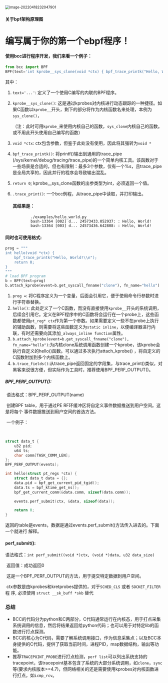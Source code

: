 <img src="C:\Users\53047\AppData\Roaming\Typora\typora-user-images\image-20220418232047901.png" alt="image-20220418232047901" style="zoom:80%;" />

#### 关于bpf架构原理图



# 编写属于你的第一个ebpf程序！

#### 使用bcc进行程序开发，我们来看一个例子：

```python
from bcc import BPF
BPF(text='int kprobe__sys_clone(void *ctx) { bpf_trace_printk("Hello, World!\\n"); return 0; }').trace_print()
```

其中：

1. `text='...'`: 定义了一个使用C编写的内联的BPF程序。

2. `kprobe__sys_clone()`: 这是通过kprobes对内核进行动态跟踪的一种捷径。如果C函数以`kprobe__`开头，剩下的部分将作为内核函数名来处理，本例为`sys_clone()`，

   （注：此时可用`kprobe_`来使用内核自己的函数，`sys_clone`内核自己的函数。或不用此开头使用自己编写的函数）

3. `void *ctx`: ctx包含参数，但鉴于此处没有使用，因此将其强转为`void *`

4. `bpf_trace_printk()`: 将printf()输出到通用的trace_pipe (/sys/kernel/debug/tracing/trace_pipe)的一个简单内核工具。该函数对于一些场景是合适的，但也有限制：最多3个参数，仅有一个%s，且trace_pipe是全局共享的，因此并行的程序会导致输出混乱。

5. `return 0`; kprobe__sys_clone函数的出参类型为int，必须返回一个值。

6. `.trace_print()`: 一个bcc例程，从trace_pipe中读取，并打印输出。

   #### 其结果是：

               ./examples/hello_world.py
               bash-13364 [002] d... 24573433.052937: : Hello, World!
               bash-13364 [003] d... 24573436.642808: : Hello, World!

#### 同时也可使用格式:

```python
prog = """
int hello(void *ctx) {
    bpf_trace_printk("Hello, World!\\n");
    return 0;
}
"""
# load BPF program
b = BPF(text=prog)
b.attach_kprobe(event=b.get_syscall_fnname("clone"), fn_name="hello")
```

1. `prog =`: 将C程序定义为一个变量，后面会引用它，便于使用命令行参数时进行字符串替换。
2. `hello()`: 此处定义了一个C函数，而没有直接使用`kprobe__`开头的系统调用，后续会引用它。定义在BPF程序中的C函数将会运行在一个probe上，这些函数都使用`pt_reg* ctx`作为第一个参数。如果需要定义一些不在probe上执行的辅助函数，则需要将这些函数定义为`static inline`，以便编译器进行内联，有时还需要向其添加`_always_inline function`属性。
3. `b.attach_kprobe(event=b.get_syscall_fnname("clone"), fn_name="hello")`:为内核clone系统调用函数创建一个kprobe，该kprobe会执行自定义的hello()函数。可以通过多次执行attach_kprobe() ，将自定义的C函数附加到多个内核函数上。
4. `b.trace_fields()`:从trace_pipe返回固定的字段集，与trace_print()类似，对黑客来说很方便，但实际作为工具时，推荐使用BPF_PERF_OUTPUT()。

##### 	BPF_PERF_OUTPUT():

​	语法格式：BPF_PERF_OUTPUT(name)

​	创建BPF table，用于通过PE RF环缓冲区将自定义事件数据推送到用户空间。这是将每个	事件数据推送到用户空间的首选方法。

​	一个例子：

​	

```c
struct data_t {
    u32 pid;
    u64 ts;
    char comm[TASK_COMM_LEN];
};
BPF_PERF_OUTPUT(events);

int hello(struct pt_regs *ctx) {
    struct data_t data = {};
	data.pid = bpf_get_current_pid_tgid();
	data.ts = bpf_ktime_get_ns();
	bpf_get_current_comm(&data.comm, sizeof(data.comm));

	events.perf_submit(ctx, &data, sizeof(data));

	return 0;
}
```
​	返回的table是events，数据是通过events.perf_submit()方法传入进去的。下面一个就进行	解释。

#### 	perf_submit():

​	语法格式：`int perf_submit((void *)ctx, (void *)data, u32 data_size)`

​	返回值：成功返回0

​	这是一个BPF_PERF_OUTPUT的方法，用于提交特定数据到用户空间。

​	ctx参数是由kprobes和kretprobes提供的，对于`SCHED_CLS` 或者 `SOCKET_FILTER` 程	  	序, 必须使用 `struct __sk_buff *skb` 替代

### 总结

- BCC的代码分为python和C两部分，C代码通常运行在内核态，用于打点采集系统调用的信息，然后将结果返回给python代码；也可以用于对特定lib的函数进行打点探测。
- BCC的核心为C代码，需要了解系统调用接口，作为信息采集点；以及BCC本身提供的C代码，提供了获取当前时间，进程PID，map数据结构，输出等功能。
- 推荐`TRACEPOINT_PROBE`进行打点检测，`perf list`可以列出系统支持的tracepoint，该tracepoint基本包含了系统的大部分系统调用，如`clone`，`sync`等(要求内核版本>=4.7)，但网络相关的还是需要使用kprobes对内核函数进行打点，如`icmp_rcv`。













